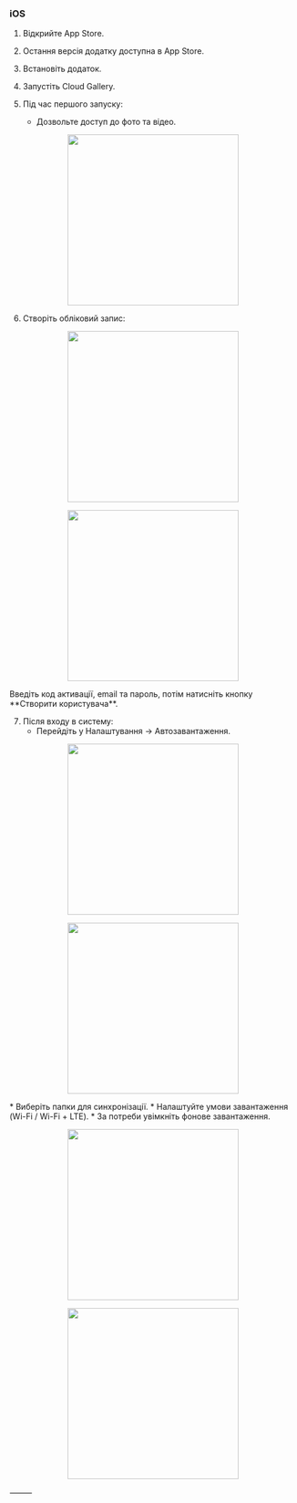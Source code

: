 ### iOS

1.	Відкрийте App Store.

2.	Остання версія додатку доступна в App Store.

3.	Встановіть додаток.

4.	Запустіть Cloud Gallery.

5.	Під час першого запуску:

    * Дозвольте доступ до фото та відео.

<p align="center"><img src="/ru/photo ios.png" width="300"></p> 


6.	Створіть обліковий запис:

<p align="center"><img src="/ru/telegram-cloud-photo-size-2-5244773174795696179-y.jpg" width="300"></p> 
<p align="center"><img src="/ru/telegram-cloud-photo-size-2-5244773174795696181-y.jpg" width="300"></p> 
Введіть код активації, email та пароль, потім натисніть кнопку **Створити користувача**.


7.	Після входу в систему:
    * Перейдіть у Налаштування → Автозавантаження.

<p align="center"><img src="/ru/2025-08-11 12.49.39.jpg" width="300"></p> 
<p align="center"><img src="/ru/2025-08-11 12.51.40.jpg" width="300"></p> 
 * Виберіть папки для синхронізації.
 * Налаштуйте умови завантаження (Wi-Fi / Wi-Fi + LTE).
 * За потреби увімкніть фонове завантаження.
<p align="center"><img src="/ru/2025-08-11 12.53.14.jpg" width="300"></p> 
<p align="center"><img src="/ru/2025-08-11 12.53.24.jpg" width="300"></p> 

⸻
